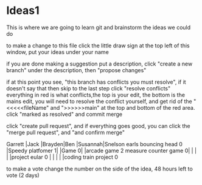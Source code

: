 # Ideas1
This is where we are going to learn git and brainstorm the ideas we could do

to make a change to this file click the little draw sign at the top left of this window, 
put your ideas under your name

if you are done making a suggestion put a description, click "create a new branch" under the description, then "propose changes"

if at this point you see, "this branch has conflicts you must resolve", if it doesn't say that then skip to the last step
click "resolve conflicts"
everything in red is what conflicts,the top is your edit, the bottom is the mains edit, you will need to resolve the conflict yourself, and get rid of the "<<<<<fileName" and ">>>>>>main" at the top and bottom of the red area.
click "marked as resolved" and commit merge

click "create pull request", and if everything goes good, you can click the "merge pull request", and "and confirm merge"

Garrett               |Jack              |Brayden|Ben   |Susannah|Snelson
earls bouncing head 0 |Speedy platfomer 1|       |Game 0|        |arcade game 2
measure counter game 0|                  |       |      |        |project eular 0
                      |                  |       |      |        |coding train project 0

to make a vote change the number on the side of the idea, 48 hours left to vote (2 days)
